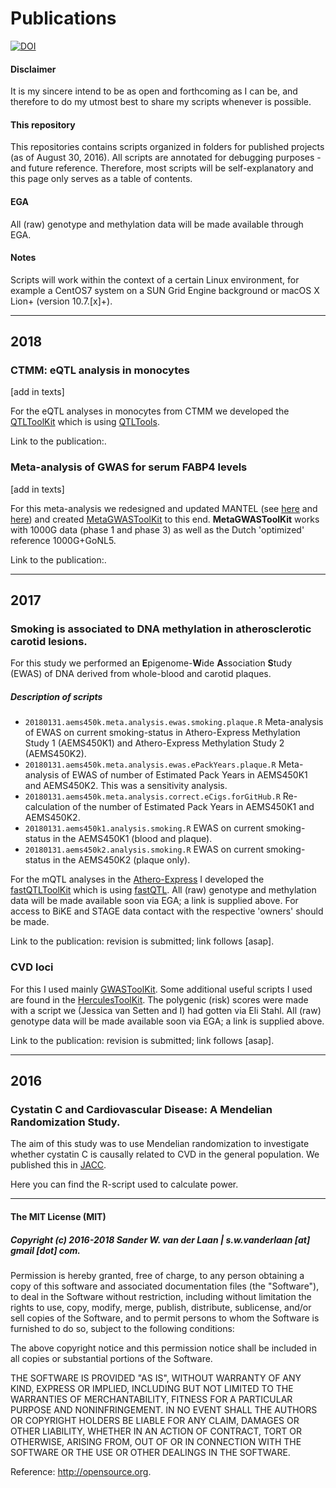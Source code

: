 Publications
============
[![DOI](https://zenodo.org/badge/111704113.svg)](https://zenodo.org/badge/latestdoi/111704113)

#### Disclaimer
It is my sincere intend to be as open and forthcoming as I can be, and therefore to do my utmost best to share my scripts whenever is possible. 

#### This repository
This repositories contains scripts organized in folders for published projects (as of August 30, 2016). All scripts are annotated for debugging purposes - and future reference. Therefore, most scripts will be self-explanatory and this page only serves as a table of contents.

#### EGA
All (raw) genotype and methylation data will be made available through EGA. 

#### Notes
Scripts will work within the context of a certain Linux environment, for example a CentOS7 system on a SUN Grid Engine background or macOS X Lion+ (version 10.7.[x]+). 


--------------

## 2018

### CTMM: eQTL analysis in monocytes

[add in texts]

For the eQTL analyses in monocytes from CTMM we developed the [QTLToolKit](https://github.com/swvanderlaan/QTLToolKit) which is using [QTLTools](https://qtltools.github.io/qtltools/).

Link to the publication:.


### Meta-analysis of GWAS for serum FABP4 levels

[add in texts]

For this meta-analysis we redesigned and updated MANTEL (see [here](http://debakker.med.harvard.edu/resources.html) and [here](https://www.ncbi.nlm.nih.gov/pubmed/18852200)) and created [MetaGWASToolKit](https://github.com/swvanderlaan/MetaGWASToolKit) to this end. **MetaGWASToolKit** works with 1000G data (phase 1 and phase 3) as well as the Dutch 'optimized' reference 1000G+GoNL5.

Link to the publication:.


--------------

## 2017

### Smoking is associated to DNA methylation in atherosclerotic carotid lesions.

For this study we performed an **E**pigenome-**W**ide **A**ssociation **S**tudy (EWAS) of DNA derived from whole-blood and carotid plaques.

##### Description of scripts
- `20180131.aems450k.meta.analysis.ewas.smoking.plaque.R`
Meta-analysis of EWAS on current smoking-status in Athero-Express Methylation Study 1 (AEMS450K1) and Athero-Express Methylation Study 2 (AEMS450K2).
- `20180131.aems450k.meta.analysis.ewas.ePackYears.plaque.R`
Meta-analysis of EWAS of number of Estimated Pack Years in AEMS450K1 and AEMS450K2. This was a sensitivity analysis.
- `20180131.aems450k.meta.analysis.correct.eCigs.forGitHub.R`
Re-calculation of the number of Estimated Pack Years in AEMS450K1 and AEMS450K2.
- `20180131.aems450k1.analysis.smoking.R`
EWAS on current smoking-status in the AEMS450K1 (blood and plaque).
- `20180131.aems450k2.analysis.smoking.R`
EWAS on current smoking-status in the AEMS450K2 (plaque only).

For the mQTL analyses in the [Athero-Express](http://www.atheroexpress.nl) I developed the [fastQTLToolKit](https://github.com/swvanderlaan/fastQTLToolKit) which is using [fastQTL](https://www.ncbi.nlm.nih.gov/pubmed/26708335).
All (raw) genotype and methylation data will be made available soon via EGA; a link is supplied above. For access to BiKE and STAGE data contact with the respective 'owners' should be made.

Link to the publication: revision is submitted; link follows [asap].


### CVD loci

For this I used mainly [GWASToolKit](https://github.com/swvanderlaan/GWASToolKit). Some additional useful scripts I used are found in the [HerculesToolKit](https://github.com/swvanderlaan/HerculesToolKit). The polygenic (risk) scores were made with a script we (Jessica van Setten and I) had gotten via Eli Stahl. All (raw) genotype data will be made available soon via EGA; a link is supplied above.

Link to the publication: revision is submitted; link follows [asap].

--------------

## 2016

### Cystatin C and Cardiovascular Disease: A Mendelian Randomization Study.

The aim of this study was to use Mendelian randomization to investigate whether cystatin C is causally related to CVD in the general population. We published this in [JACC](https://www.ncbi.nlm.nih.gov/pubmed/?term=27561768).

Here you can find the R-script used to calculate power.


--------------

#### The MIT License (MIT)
##### Copyright (c) 2016-2018 Sander W. van der Laan | s.w.vanderlaan [at] gmail [dot] com.

Permission is hereby granted, free of charge, to any person obtaining a copy of this software and associated documentation files (the "Software"), to deal in the Software without restriction, including without limitation the rights to use, copy, modify, merge, publish, distribute, sublicense, and/or sell copies of the Software, and to permit persons to whom the Software is furnished to do so, subject to the following conditions:   

The above copyright notice and this permission notice shall be included in all copies or substantial portions of the Software.

THE SOFTWARE IS PROVIDED "AS IS", WITHOUT WARRANTY OF ANY KIND, EXPRESS OR IMPLIED, INCLUDING BUT NOT LIMITED TO THE WARRANTIES OF MERCHANTABILITY, FITNESS FOR A PARTICULAR PURPOSE AND NONINFRINGEMENT. IN NO EVENT SHALL THE AUTHORS OR COPYRIGHT HOLDERS BE LIABLE FOR ANY CLAIM, DAMAGES OR OTHER LIABILITY, WHETHER IN AN ACTION OF CONTRACT, TORT OR OTHERWISE, ARISING FROM, OUT OF OR IN CONNECTION WITH THE SOFTWARE OR THE USE OR OTHER DEALINGS IN THE SOFTWARE.

Reference: http://opensource.org.
